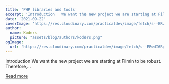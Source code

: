 ```yaml
---
title: 'PHP libraries and tools'
excerpt: 'Introduction   We want the new project we are starting at Filmin to be robust. Therefore,...'
date: '2021-09-22'
coverImage: 'https://res.cloudinary.com/practicaldev/image/fetch/s--ERwdI6Rg--/c_imagga_scale,f_auto,fl_progressive,h_420,q_auto,w_1000/https://dev-to-uploads.s3.amazonaws.com/uploads/articles/5oavwb5tomh8mmn52bt1.jpg'
author:
  name: Koders
  picture: "assets/blog/authors/koders.png"
ogImage:
  url: 'https://res.cloudinary.com/practicaldev/image/fetch/s--ERwdI6Rg--/c_imagga_scale,f_auto,fl_progressive,h_420,q_auto,w_1000/https://dev-to-uploads.s3.amazonaws.com/uploads/articles/5oavwb5tomh8mmn52bt1.jpg'
---
```


Introduction   We want the new project we are starting at Filmin to be robust. Therefore,...

[Read more](https://dev.to/filmineng/php-libraries-and-tools-3blf)
